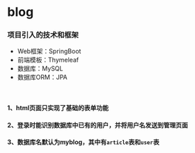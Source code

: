 # blog
### 项目引入的技术和框架
- Web框架：SpringBoot
- 前端模板：Thymeleaf
- 数据库：MySQL
- 数据库ORM：JPA
<br>

#### 1、html页面只实现了基础的表单功能

#### 2、登录时能识别数据库中已有的用户，并将用户名发送到管理页面

#### 3、数据库名默认为**myblog**，其中有`article`表和`user`表
